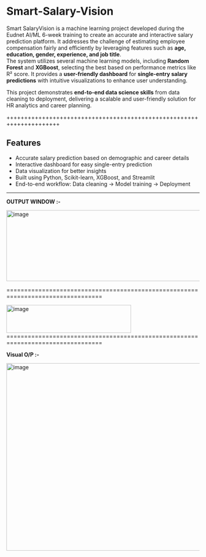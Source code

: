 # Smart-Salary-Vision
Smart SalaryVision is a machine learning project developed during the Eudnet AI/ML 6-week training to create an accurate and interactive salary prediction platform. It addresses the challenge of estimating employee compensation fairly and efficiently by leveraging features such as **age, education, gender, experience, and job title**.  
The system utilizes several machine learning models, including **Random Forest** and **XGBoost**, selecting the best based on performance metrics like R² score. It provides a **user-friendly dashboard** for **single-entry salary predictions** with intuitive visualizations to enhance user understanding.  

This project demonstrates **end-to-end data science skills** from data cleaning to deployment, delivering a scalable and user-friendly solution for HR analytics and career planning.

+++++++++++++++++++++++++++++++++++++++++++++++++++++++++++++++++++++

## Features
- Accurate salary prediction based on demographic and career details
- Interactive dashboard for easy single-entry prediction
- Data visualization for better insights
- Built using Python, Scikit-learn, XGBoost, and Streamlit
- End-to-end workflow: Data cleaning → Model training → Deployment

---

**OUTPUT WINDOW :-**

<img width="596" height="185" alt="image" src="https://github.com/user-attachments/assets/998d9db3-ea6e-4c59-8d7b-9a987a096eff" />

=================================================================================

<img width="325" height="73" alt="image" src="https://github.com/user-attachments/assets/771613ad-8e52-4fdb-8f8e-dd5b043031a9" />
=================================================================================


**Visual O/P :-**

<img width="587" height="489" alt="image" src="https://github.com/user-attachments/assets/4839542c-47ef-4668-96ad-ee048c35e014" />




